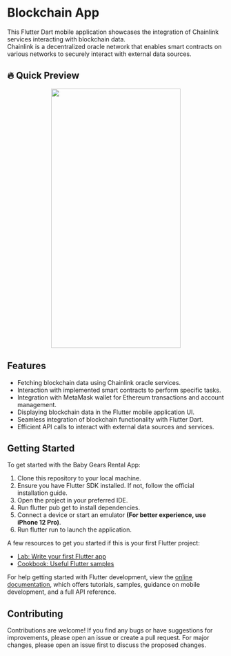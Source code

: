 # Blockchain App

This Flutter Dart mobile application showcases the integration of Chainlink services interacting with blockchain data.</br>
Chainlink is a decentralized oracle network that enables smart contracts on various networks to securely interact with external data sources.


## 🔥 Quick Preview

<p align="center">
  <img src="https://github.com/youssifsamir/Blockchain-App/assets/113045942/f91048d3-a5ad-4c29-8720-6f90604a6ff5" width="300" height="600" />
</p>


## Features
- Fetching blockchain data using Chainlink oracle services.
- Interaction with implemented smart contracts to perform specific tasks.
- Integration with MetaMask wallet for Ethereum transactions and account management.
- Displaying blockchain data in the Flutter mobile application UI.
- Seamless integration of blockchain functionality with Flutter Dart.
- Efficient API calls to interact with external data sources and services.

  
  
## Getting Started

To get started with the Baby Gears Rental App:

  1. Clone this repository to your local machine.
  2. Ensure you have Flutter SDK installed. If not, follow the official installation guide.
  3. Open the project in your preferred IDE.
  4. Run flutter pub get to install dependencies.
  5. Connect a device or start an emulator **(For better experience, use iPhone 12 Pro)**.
  6. Run flutter run to launch the application.

A few resources to get you started if this is your first Flutter project:

- [Lab: Write your first Flutter app](https://docs.flutter.dev/get-started/codelab)
- [Cookbook: Useful Flutter samples](https://docs.flutter.dev/cookbook)

For help getting started with Flutter development, view the [online documentation](https://docs.flutter.dev/), which offers tutorials, samples, guidance on mobile development, and a full API reference.

## Contributing

Contributions are welcome! If you find any bugs or have suggestions for improvements, please open an issue or create a pull request. For major changes, please open an issue first to discuss the proposed changes.
